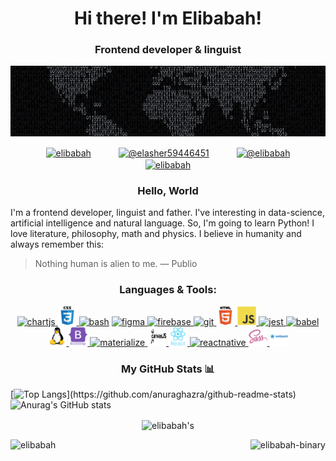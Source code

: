<h1 align="center">Hi there! I'm Elibabah!</h1>
<h3 align="center">Frontend developer & linguist</h3>


<!--<p align="center"><img align="center" src="https://raw.githubusercontent.com/Elibabah/Elibabah/main/assets/coded-data-cuted.gif" alt="elibabah's world" width="100%"/></p>-->

![Header](https://raw.githubusercontent.com/Elibabah/Elibabah/main/assets/binary-hello-world.jpg)
<!--![Header](https://raw.githubusercontent.com/Elibabah/Elibabah/main/assets/three-worlds.jpg)-->
<!--<p align="center"><img align="center" src="https://raw.githubusercontent.com/Elibabah/Elibabah/main/assets/binary-hello-world.jpg" alt="elibabah's world" width="80%" /></p>-->
<!--[![Header](https://raw.githubusercontent.com/Elibabah/Elibabah/main/assets/binary-hello-world.jpg "Elibabah's World")](https://www.linkedin.com/in/elías-hernández-elibabah-5b85b5100/)-->

<p align="center">
<a href="https://www.linkedin.com/in/elías-hernández-elibabah-5b85b5100/" target="_blank" style="margin: 0 20px;">
  <img align="center" src="https://raw.githubusercontent.com/rahuldkjain/github-profile-readme-generator/master/src/images/icons/Social/linked-in-alt.svg" alt="elibabah" height="20" width="20" /></a>
<a href="https://twitter.com/@elasher59446451" target="_blank" style="margin: 0 20px;">
  <img align="center" src="https://raw.githubusercontent.com/rahuldkjain/github-profile-readme-generator/master/src/images/icons/Social/twitter.svg" alt="@elasher59446451" height="20" width="20" /></a>
<a href="https://medium.com/@elibabah" target="_blank" style="margin: 0 20px;">
  <img align="center" src="https://raw.githubusercontent.com/rahuldkjain/github-profile-readme-generator/master/src/images/icons/Social/medium.svg" alt="@elibabah" height="20" width="20" /></a>
<a href="https://codepen.io/elibabah" target="_blank"  style="margin: 0 20px;">
  <img align="center" src="https://raw.githubusercontent.com/rahuldkjain/github-profile-readme-generator/master/src/images/icons/Social/codepen.svg" alt="elibabah" height="20" width="20" /></a>
</p>

<h3 align="center">Hello, World</h3>
I'm a frontend developer, linguist and father. I've interesting in data-science, artificial intelligence and natural language. So, I'm going to learn Python! I love literature, philosophy, math and physics. I believe in humanity and always remember this:

> Nothing human is alien to me. — Publio



<h3 align="center">Languages & Tools:</h3>
<p align="center">
  <a href="https://www.chartjs.org" target="_blank" rel="noreferrer"> <img src="https://www.chartjs.org/media/logo-title.svg" alt="chartjs" width="30" height="30"/> </a> 
  <a href="https://www.w3schools.com/css/" target="_blank" rel="noreferrer"> <img src="https://raw.githubusercontent.com/devicons/devicon/master/icons/css3/css3-original-wordmark.svg" alt="css3" width="30" height="30"/> </a> 
  <a href="https://www.gnu.org/software/bash/" target="_blank" rel="noreferrer"> <img src="https://www.vectorlogo.zone/logos/gnu_bash/gnu_bash-icon.svg" alt="bash" width="30" height="30"/></a>
  <a href="https://www.figma.com/" target="_blank" rel="noreferrer"> <img src="https://www.vectorlogo.zone/logos/figma/figma-icon.svg" alt="figma" width="30" height="30"/> </a> 
  <a href="https://firebase.google.com/" target="_blank" rel="noreferrer"> <img src="https://www.vectorlogo.zone/logos/firebase/firebase-icon.svg" alt="firebase" width="30" height="30"/> </a> 
  <a href="https://git-scm.com/" target="_blank" rel="noreferrer"> <img src="https://www.vectorlogo.zone/logos/git-scm/git-scm-icon.svg" alt="git" width="30" height="30"/> </a> 
  <a href="https://www.w3.org/html/" target="_blank" rel="noreferrer"> <img src="https://raw.githubusercontent.com/devicons/devicon/master/icons/html5/html5-original-wordmark.svg" alt="html5" width="30" height="30"/> </a> 
  <a href="https://developer.mozilla.org/en-US/docs/Web/JavaScript" target="_blank" rel="noreferrer"> <img src="https://raw.githubusercontent.com/devicons/devicon/master/icons/javascript/javascript-original.svg" alt="javascript" width="30" height="30"/> </a> 
  <a href="https://jestjs.io" target="_blank" rel="noreferrer"> <img src="https://www.vectorlogo.zone/logos/jestjsio/jestjsio-icon.svg" alt="jest" width="30" height="30"/> </a> 
    <a href="https://babeljs.io/" target="_blank" rel="noreferrer"> <img src="https://www.vectorlogo.zone/logos/babeljs/babeljs-icon.svg" alt="babel" width="30" height="30"/></a> 
  <a href="https://www.linux.org/" target="_blank" rel="noreferrer"> <img src="https://raw.githubusercontent.com/devicons/devicon/master/icons/linux/linux-original.svg" alt="linux" width="30" height="30"/> </a> 
  <a href="https://getbootstrap.com" target="_blank" rel="noreferrer"> <img src="https://raw.githubusercontent.com/devicons/devicon/master/icons/bootstrap/bootstrap-plain-wordmark.svg" alt="bootstrap" width="30" height="30"/> </a>
  <a href="https://materializecss.com/" target="_blank" rel="noreferrer"> <img src="https://raw.githubusercontent.com/prplx/svg-logos/5585531d45d294869c4eaab4d7cf2e9c167710a9/svg/materialize.svg" alt="materialize" width="30" height="30"/> </a>
    <a href="https://canvasjs.com" target="_blank" rel="noreferrer"> <img src="https://raw.githubusercontent.com/Hardik0307/Hardik0307/master/assets/canvasjs-charts.svg" alt="canvasjs" width="30" height="30"/> </a> 
  <a href="https://reactjs.org/" target="_blank" rel="noreferrer"> <img src="https://raw.githubusercontent.com/devicons/devicon/master/icons/react/react-original-wordmark.svg" alt="react" width="30" height="30"/> </a> 
  <a href="https://reactnative.dev/" target="_blank" rel="noreferrer"> <img src="https://reactnative.dev/img/header_logo.svg" alt="reactnative" width="30" height="30"/> </a> 
  <a href="https://sass-lang.com" target="_blank" rel="noreferrer"> <img src="https://raw.githubusercontent.com/devicons/devicon/master/icons/sass/sass-original.svg" alt="sass" width="30" height="30"/> </a> 
  <a href="https://webpack.js.org" target="_blank" rel="noreferrer"> <img src="https://raw.githubusercontent.com/devicons/devicon/d00d0969292a6569d45b06d3f350f463a0107b0d/icons/webpack/webpack-original-wordmark.svg" alt="webpack" width="30" height="30"/> </a> 
</p>

<h3 align="center">My GitHub Stats 📊</h3>
<!--<p align="center"><img align="center" src="https://raw.githubusercontent.com/Elibabah/Elibabah/main/assets/coded-data-stats.gif" alt="elibabah-binary width="150%"/></p>-->

[![Top Langs](https://github-readme-stats.vercel.app/api/top-langs/?username=elibabah&layout=compact&img_align="right")](https://github.com/anuraghazra/github-readme-stats)
![Anurag's GitHub stats](https://github-readme-stats.vercel.app/api?username=elibabah&count_private=true&locale=en&show_icons=true&theme=radical)
<!--![](https://github-profile-summary-cards.vercel.app/api/cards/profile-details?username=elibabah&theme=monokai)-->
<p align="center"><img align="center" src="https://github-profile-summary-cards.vercel.app/api/cards/profile-details?username=elibabah&theme=monokai" alt="elibabah's" /></p>

<p align="left"><img align="left" src="https://github-readme-streak-stats.herokuapp.com/?user=elibabah&" alt="elibabah" width="55%"/></p>

<!--![](https://github-readme-streak-stats.herokuapp.com/?user=elibabah&)-->

<p align="right"><img align="rigth" src="https://raw.githubusercontent.com/Elibabah/Elibabah/main/assets/DetailedPotableBobolink-size_restricted.gif" alt="elibabah-binary" width="39%" /></p>
<!--
- 🔭 I’m currently working on ...
- 🌱 I’m currently learning ...
- 👯 I’m looking to collaborate on ...
- 🤔 I’m looking for help with ...
- 💬 Ask me about ...
- 📫 How to reach me: ...
- 😄 Pronouns: ...
- ⚡ Fun fact: ...-->
